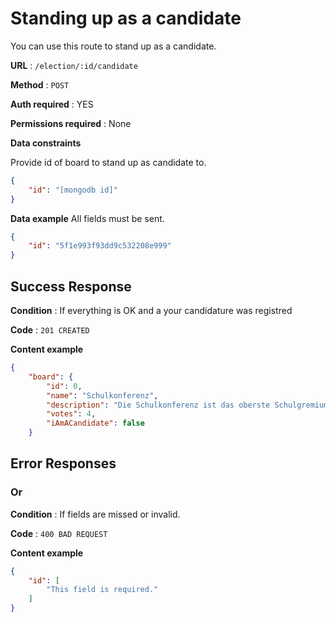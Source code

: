 # Standing up as a candidate

You can use this route to stand up as a candidate.

**URL** : `/election/:id/candidate`

**Method** : `POST`

**Auth required** : YES

**Permissions required** : None

**Data constraints**

Provide id of board to stand up as candidate to.

```json
{
    "id": "[mongodb id]"
}
```

**Data example** All fields must be sent.

```json
{
    "id": "5f1e993f93dd9c532208e999"
}
```

## Success Response

**Condition** : If everything is OK and a your candidature was registred

**Code** : `201 CREATED`

**Content example**

```json
{
    "board": {
        "id": 0,
        "name": "Schulkonferenz",
        "description": "Die Schulkonferenz ist das oberste Schulgremium.",
        "votes": 4,
        "iAmACandidate": false
    }
```

## Error Responses

### Or

**Condition** : If fields are missed or invalid.

**Code** : `400 BAD REQUEST`

**Content example**

```json
{
    "id": [
        "This field is required."
    ]
}
```
